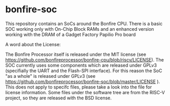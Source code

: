 # bonfire-soc

This repository contains an SoCs around the Bonfire CPU. There is a basic SOC working only with On-Chip Block RAMs and an enhanced version working with the DRAM of a Gadget Factory Papilio Pro board

A word about the License:

The Bonfire Processor itself is released under the MIT license (see https://github.com/bonfireprocessor/bonfire-cpu/blob/riscv/LICENSE). The SOC currently uses some components which are released under GPLv3 (specifially the UART and the Flash-SPI interface). For this reason the SoC "as a whole" is released under GPLv3 (see https://github.com/bonfireprocessor/bonfire-soc/blob/master/LICENSE ). This does not apply to specifc files, please take a look into the file for license information. 
Some files under the software tree are from the RISC-V project, so they are released with the BSD license. 


